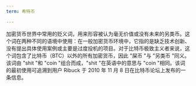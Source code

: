 ```yaml
---
term: 希特币

---
```

加密货币世界中常用的贬义词，用来形容被认为毫无价值或没有未来的另类币。这个词在两种不同的语境中使用：在一般加密货币环境中，它指的是缺乏技术创新、没有提出具体使用案例或主要是过度投机的项目。对于比特币极致主义者来说，这个词包含了比特币（BTC）以外的所有加密货币，因此 "屎币 "与 "另类币 "同义。该词由 "shit "和 "coin "组合而成，"shit "在英语中的意思与 "coin "相同。该词的最初使用可追溯到用户 Ribuck 于 2010 年 11 月 8 日在比特币论坛上发布的一条信息。